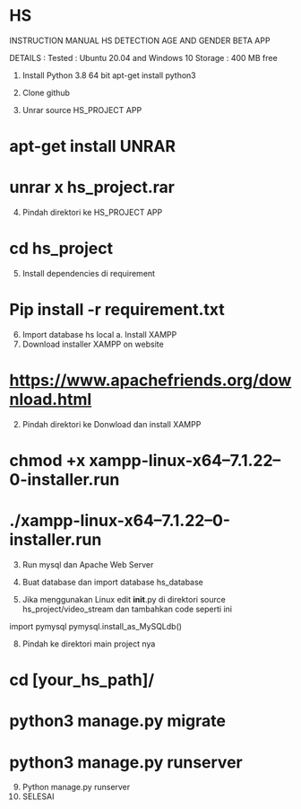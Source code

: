 # HS
INSTRUCTION MANUAL HS DETECTION AGE AND GENDER BETA APP

DETAILS : 
	Tested : Ubuntu 20.04 and Windows 10
	Storage : 400 MB free
1.	Install Python 3.8 64 bit 
apt-get install python3

2.	Clone github 

3.	Unrar source HS_PROJECT APP
# apt-get install UNRAR
# unrar x hs_project.rar


4.	Pindah direktori ke HS_PROJECT APP
# cd hs_project 

5.	Install dependencies di requirement
# Pip install -r requirement.txt

6.	Import database hs local 
a.	Install XAMPP
1.	Download installer XAMPP on website 
# https://www.apachefriends.org/download.html



 
2.	Pindah direktori ke Donwload dan install XAMPP
# chmod +x xampp-linux-x64–7.1.22–0-installer.run
# ./xampp-linux-x64–7.1.22–0-installer.run

3.	Run mysql dan Apache Web Server
 
4.	Buat database dan import database hs_database
 

 
7.	Jika menggunakan Linux edit __init__.py di direktori source hs_project/video_stream dan tambahkan code seperti ini

import pymysql
pymysql.install_as_MySQLdb()

8.	Pindah ke direktori main project nya 
# cd [your_hs_path]/
# python3 manage.py migrate
# python3 manage.py runserver

9.	Python manage.py runserver
10.	SELESAI


